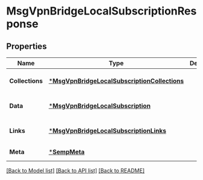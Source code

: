 # MsgVpnBridgeLocalSubscriptionResponse

## Properties
Name | Type | Description | Notes
------------ | ------------- | ------------- | -------------
**Collections** | [***MsgVpnBridgeLocalSubscriptionCollections**](MsgVpnBridgeLocalSubscriptionCollections.md) |  | [optional] [default to null]
**Data** | [***MsgVpnBridgeLocalSubscription**](MsgVpnBridgeLocalSubscription.md) |  | [optional] [default to null]
**Links** | [***MsgVpnBridgeLocalSubscriptionLinks**](MsgVpnBridgeLocalSubscriptionLinks.md) |  | [optional] [default to null]
**Meta** | [***SempMeta**](SempMeta.md) |  | [default to null]

[[Back to Model list]](../README.md#documentation-for-models) [[Back to API list]](../README.md#documentation-for-api-endpoints) [[Back to README]](../README.md)

